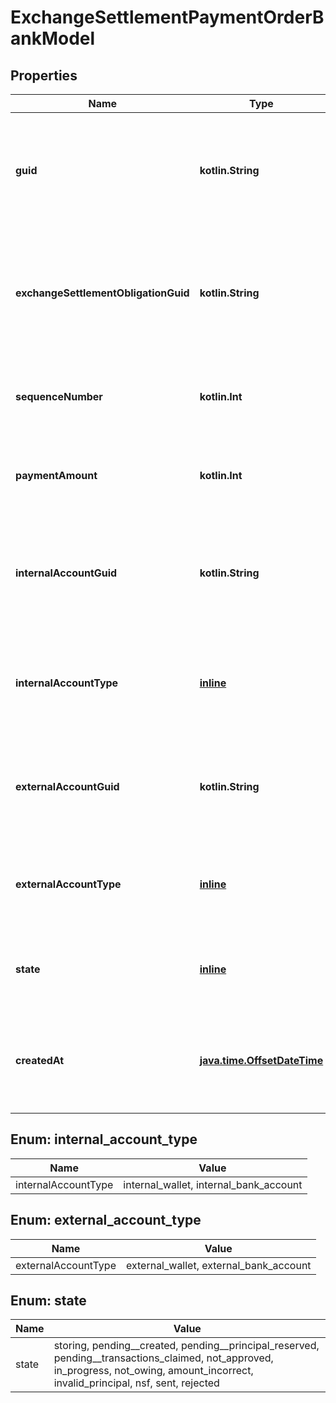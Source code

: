 
# ExchangeSettlementPaymentOrderBankModel

## Properties
Name | Type | Description | Notes
------------ | ------------- | ------------- | -------------
**guid** | **kotlin.String** | Auto-generated unique identifier for the exchange settlement payment order. |  [optional]
**exchangeSettlementObligationGuid** | **kotlin.String** | The identifier of the exchange settlement obligation that this payment is associated with. |  [optional]
**sequenceNumber** | **kotlin.Int** | The sequence number of the payment order |  [optional]
**paymentAmount** | **kotlin.Int** | The amount expected to be received as part of this payment. |  [optional]
**internalAccountGuid** | **kotlin.String** | The identifier of the internal account that is expected to originate the payment. |  [optional]
**internalAccountType** | [**inline**](#InternalAccountType) | The type of the internal account that is expected to originate the payment. |  [optional]
**externalAccountGuid** | **kotlin.String** | The identifier of the external account that is expected to receive the payment. |  [optional]
**externalAccountType** | [**inline**](#ExternalAccountType) | The type of the external account that is expected to receive the payment. |  [optional]
**state** | [**inline**](#State) | The exchange settlement payment order&#39;s state |  [optional]
**createdAt** | [**java.time.OffsetDateTime**](java.time.OffsetDateTime.md) | ISO8601 datetime the exchange settlement payment order was created at. |  [optional]


<a name="InternalAccountType"></a>
## Enum: internal_account_type
Name | Value
---- | -----
internalAccountType | internal_wallet, internal_bank_account


<a name="ExternalAccountType"></a>
## Enum: external_account_type
Name | Value
---- | -----
externalAccountType | external_wallet, external_bank_account


<a name="State"></a>
## Enum: state
Name | Value
---- | -----
state | storing, pending__created, pending__principal_reserved, pending__transactions_claimed, not_approved, in_progress, not_owing, amount_incorrect, invalid_principal, nsf, sent, rejected



